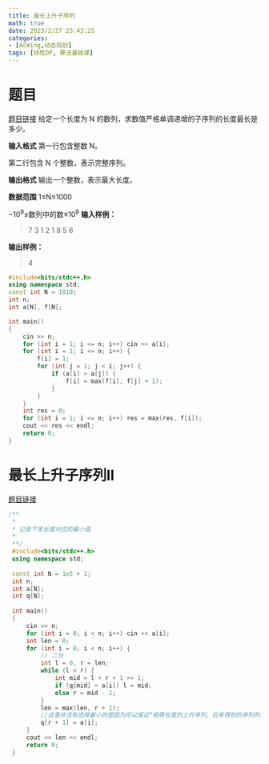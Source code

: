 ```yaml
---
title: 最长上升子序列
math: true
date: 2023/2/27 23:43:25
categories:
- [AcWing,动态规划]
tags: [线性DP, 算法基础课]
---
```

# 题目
[题目链接](https://www.acwing.com/problem/content/897/)
给定一个长度为 N 的数列，求数值严格单调递增的子序列的长度最长是多少。

**输入格式**
第一行包含整数 N。

第二行包含 N 个整数，表示完整序列。

**输出格式**
输出一个整数，表示最大长度。

**数据范围**
1≤N≤1000

$−10^9$≤数列中的数≤$10^9$
**输入样例：**
>7
3 1 2 1 8 5 6

**输出样例：**
>4

```cpp
#include<bits/stdc++.h>
using namespace std;
const int N = 1010;
int n;
int a[N], f[N];

int main()
{
    cin >> n;
    for (int i = 1; i <= n; i++) cin >> a[i];
    for (int i = 1; i <= n; i++) {
        f[i] = 1;
        for (int j = 1; j < i; j++) {
            if (a[i] > a[j]) {
                f[i] = max(f[i], f[j] + 1);
            }
        }
    }
    int res = 0;
    for (int i = 1; i <= n; i++) res = max(res, f[i]);
    cout << res << endl;
    return 0;
}
```
# 最长上升子序列II
[题目链接](https://www.acwing.com/problem/content/898/)

```cpp
/**
 * 
 * 记录下来长度对应的最小值
 *
 **/
 #include<bits/stdc++.h>
 using namespace std;
 
 const int N = 1e5 + 1;
 int n;
 int a[N];
 int q[N];
 
 int main()
 {
     cin >> n;
     for (int i = 0; i < n; i++) cin >> a[i];
     int len = 0;
     for (int i = 0; i < n; i++) {
         // 二分
         int l = 0, r = len;
         while (l < r) {
             int mid = l + r + 1 >> 1;
             if (q[mid] < a[i]) l = mid;
             else r = mid - 1;
         }
         len = max(len, r + 1);
         //这里并没有选择最小的是因为可以保证“相等长度的上升序列，后来得到的序列的结尾数值一定小于或等于前面得到的”，假设先前得到的序列xxxa，后来得到的序列xxx，a和b满足b在a的后面且b>a，那么显然xxxb一定不是以b结尾的最长上升子序列，正确序列中一定包含a，所以假设不成立，命题得证。
         q[r + 1] = a[i];
     }
     cout << len << endl;
     return 0;
 }
```